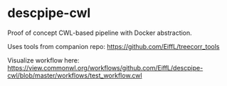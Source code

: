 # descpipe-cwl
Proof of concept CWL-based pipeline with Docker abstraction.

Uses tools from companion repo: https://github.com/EiffL/treecorr_tools

Visualize workflow here: https://view.commonwl.org/workflows/github.com/EiffL/descpipe-cwl/blob/master/workflows/test_workflow.cwl
